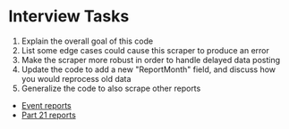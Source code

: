 # Interview Tasks

1. Explain the overall goal of this code
2. List some edge cases could cause this scraper to produce an error
3. Make the scraper more robust in order to handle delayed data posting
4. Update the code to add a new "ReportMonth" field, and discuss how you would reprocess old data
5. Generalize the code to also scrape other reports
- [Event reports](https://www.nrc.gov/reading-rm/doc-collections/event-status/event/index.html)
- [Part 21 reports](https://www.nrc.gov/reading-rm/doc-collections/event-status/part21/index.html)

